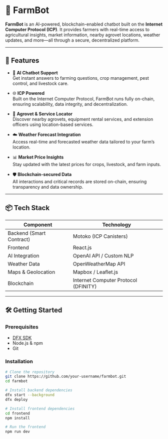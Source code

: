 # 🌾 FarmBot

**FarmBot** is an AI-powered, blockchain-enabled chatbot built on the **Internet Computer Protocol (ICP)**. It provides farmers with real-time access to agricultural insights, market information, nearby agrovet locations, weather updates, and more—all through a secure, decentralized platform.

---

## 🚀 Features

- 🤖 **AI Chatbot Support**  
  Get instant answers to farming questions, crop management, pest control, and livestock care.

- 🌐 **ICP Powered**  
  Built on the Internet Computer Protocol, FarmBot runs fully on-chain, ensuring scalability, data integrity, and decentralization.

- 📍 **Agrovet & Service Locator**  
  Discover nearby agrovets, equipment rental services, and extension officers using location-based services.

- ☁️ **Weather Forecast Integration**  
  Access real-time and forecasted weather data tailored to your farm’s location.

- 📊 **Market Price Insights**  
  Stay updated with the latest prices for crops, livestock, and farm inputs.

- 🛡️ **Blockchain-secured Data**  
  All interactions and critical records are stored on-chain, ensuring transparency and data ownership.

---

## 📦 Tech Stack

| Component        | Technology             |
|------------------|------------------------|
| Backend (Smart Contract) | Motoko (ICP Canisters)      |
| Frontend         | React.js               |
| AI Integration   | OpenAI API / Custom NLP |
| Weather Data     | OpenWeatherMap API     |
| Maps & Geolocation | Mapbox / Leaflet.js     |
| Blockchain       | Internet Computer Protocol (DFINITY) |

---

## 🛠️ Getting Started

### Prerequisites

- [DFX SDK](https://internetcomputer.org/docs/current/developer-docs/setup/developer-environment)
- Node.js & npm
- Git

### Installation

```bash
# Clone the repository
git clone https://github.com/your-username/farmbot.git
cd farmbot

# Install backend dependencies
dfx start --background
dfx deploy

# Install frontend dependencies
cd frontend
npm install

# Run the frontend
npm run dev
